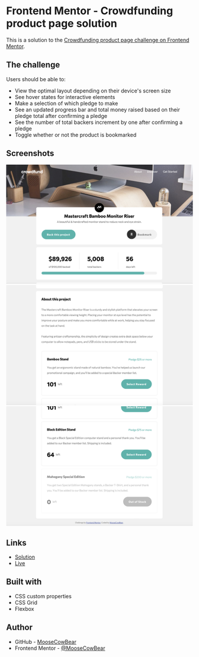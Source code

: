 # Frontend Mentor - Crowdfunding product page solution

This is a solution to the [Crowdfunding product page challenge on Frontend Mentor](https://www.frontendmentor.io/challenges/crowdfunding-product-page-7uvcZe7ZR).

## The challenge

Users should be able to:

- View the optimal layout depending on their device's screen size
- See hover states for interactive elements
- Make a selection of which pledge to make
- See an updated progress bar and total money raised based on their pledge total after confirming a pledge
- See the number of total backers increment by one after confirming a pledge
- Toggle whether or not the product is bookmarked

## Screenshots

![alt text](screenshots/desktop1.png "crowdfunding page top")
![alt text](screenshots/desktop2.png "crowdfunding page middle")
![alt text](screenshots/desktop3.png "crowdfunding page bottom")

## Links

- [Solution](https://github.com/MooseCowBear/frontend-mentor-crowdfunding-product-page)
- [Live](https://moosecowbear.github.io/frontend-mentor-crowdfunding-product-page)

## Built with

- CSS custom properties
- CSS Grid
- Flexbox

## Author

- GitHub - [MooseCowBear](https://github.com/MooseCowBear)
- Frontend Mentor - [@MooseCowBear](https://www.frontendmentor.io/profile/MooseCowBear)